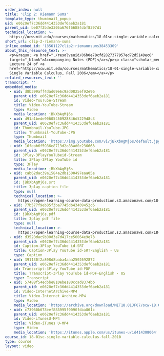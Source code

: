 ```yaml
---
order_index: null
title: 'Clip 2: Riemann Sums'
template_type: thumbnail_popup
uid: e0620ef7c36dd4414353def6aeb2a181
parent_uid: be07f2bde3305a676f66884dbf8397d1
technical_location: >-
  https://ocw.mit.edu/courses/mathematics/18-01sc-single-variable-calculus-fall-2010/unit-3-the-definite-integral-and-its-applications/part-c-average-value-probability-and-numerical-integration/session-63-numerical-integration/clip-2-riemann-sums
short_url: clip-2-riemann-sums
inline_embed_id: '18561127clip2:riemannsums38453309'
about_this_resource_text: >-
  <p>&raquo; <a href="./resolveuid/06b0e78cfd2827377957ed72d5149ec8"
  target="_blank">Accompanying Notes (PDF)</a></p><p class="scholar_medsm">From
  Lecture 24 of <a
  href="http://ocw.mit.edu/courses/mathematics/18-01-single-variable-calculus-fall-2006/video-lectures/"><em>18.01
  Single Variable Calculus, Fall 2006</em></a></p>
related_resources_text: ''
transcript: ''
embedded_media:
  - uid: d8b399aff4dad69e6c9ad0825ef92e96
    parent_uid: e0620ef7c36dd4414353def6aeb2a181
    id: Video-YouTube-Stream
    title: Video-YouTube-Stream
    type: Video
    media_location: jBkXbAgMj6s
  - uid: d91a1bede90605450928846d5229d8c3
    parent_uid: e0620ef7c36dd4414353def6aeb2a181
    id: Thumbnail-YouTube-JPG
    title: Thumbnail-YouTube-JPG
    type: Thumbnail
    media_location: 'https://img.youtube.com/vi/jBkXbAgMj6s/default.jpg'
  - uid: 16feab6f5986e8713d2c83ad0c236663
    parent_uid: e0620ef7c36dd4414353def6aeb2a181
    id: 3Play-3PlayYouTubeid-Stream
    title: 3Play-3Play YouTube id
    type: 3Play
    media_location: jBkXbAgMj6s
  - uid: cab62dac39a1584a2db1500497eaa05e
    parent_uid: e0620ef7c36dd4414353def6aeb2a181
    id: jBkXbAgMj6s.srt
    title: 3play caption file
    type: null
    technical_location: >-
      https://open-learning-course-data-production.s3.amazonaws.com/18-01sc-single-variable-calculus-fall-2010/fed4be9fdccb8427430f403f8ed39083_jBkXbAgMj6s.srt
  - uid: 77b577f9eb05f3ba7745db43409452c6
    parent_uid: e0620ef7c36dd4414353def6aeb2a181
    id: jBkXbAgMj6s.pdf
    title: 3play pdf file
    type: null
    technical_location: >-
      https://open-learning-course-data-production.s3.amazonaws.com/18-01sc-single-variable-calculus-fall-2010/88daa6f6c267376b2c57ddf18a1396e8_jBkXbAgMj6s.pdf
  - uid: d3528dac9b00d3a7d417ce50064e9e73
    parent_uid: e0620ef7c36dd4414353def6aeb2a181
    id: Caption-3Play YouTube id-SRT
    title: Caption-3Play YouTube id-SRT-English - US
    type: Caption
  - uid: 391130f2a808d8baba4aaa2502692872
    parent_uid: e0620ef7c36dd4414353def6aeb2a181
    id: Transcript-3Play YouTube id-PDF
    title: Transcript-3Play YouTube id-PDF-English - US
    type: Transcript
  - uid: 57488f54edbbe810ebe180ccad8374bb
    parent_uid: e0620ef7c36dd4414353def6aeb2a181
    id: Video-InternetArchive-MP4
    title: Video-Internet Archive-MP4
    type: Video
    media_location: 'https://archive.org/download/MIT18.01JF07/ocw-18.01-f07-lec24_300k.mp4'
  - uid: c73960b678eef883995f9090fdaa861c
    parent_uid: e0620ef7c36dd4414353def6aeb2a181
    id: Video-iTunesU-MP4
    title: Video-iTunes U-MP4
    type: Video
    media_location: 'https://itunes.apple.com/us/itunes-u/id414308064'
course_id: 18-01sc-single-variable-calculus-fall-2010
type: course
layout: video
---
```

